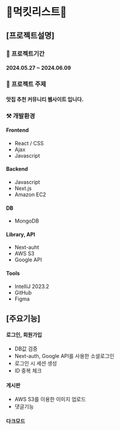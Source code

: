 # 🍪먹킷리스트🍪
## [프로젝트설명]

### 📅 프로젝트기간
#### 2024.05.27 ~ 2024.06.09

### :pushpin: 프로젝트 주제
#### 맛집 추천 커뮤니티 웹사이트 입니다.

### ⚒️ 개발환경
#### Frontend
- React / CSS
- Ajax
- Javascript
#### Backend
- Javascript
- Next.js
- Amazon EC2
#### DB
- MongoDB
#### Library, API
- Next-auht
- AWS S3
- Google API
#### Tools
- IntelliJ 2023.2
- GitHub
- Figma

## [주요기능]
#### 로그인, 회원가입
- DB값 검증
- Next-auth, Google API를 사용한 소셜로그인
- 로그인 시 세션 생성
- ID 중복 체크
#### 게시판
- AWS S3를 이용한 이미지 업로드
- 댓글기능
#### 다크모드
